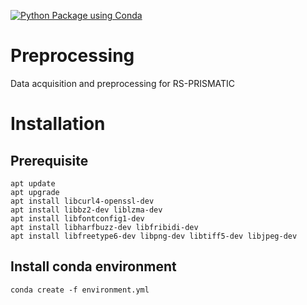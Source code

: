 [![Python Package using Conda](https://github.com/RS-PRISMATIC/preprocessing/actions/workflows/python-package-conda.yml/badge.svg)](https://github.com/RS-PRISMATIC/preprocessing/actions/workflows/python-package-conda.yml)

# Preprocessing
Data acquisition and preprocessing for RS-PRISMATIC

# Installation
## Prerequisite
```
apt update
apt upgrade
apt install libcurl4-openssl-dev
apt install libbz2-dev liblzma-dev
apt install libfontconfig1-dev
apt install libharfbuzz-dev libfribidi-dev
apt install libfreetype6-dev libpng-dev libtiff5-dev libjpeg-dev
```
## Install conda environment
```
conda create -f environment.yml
```

